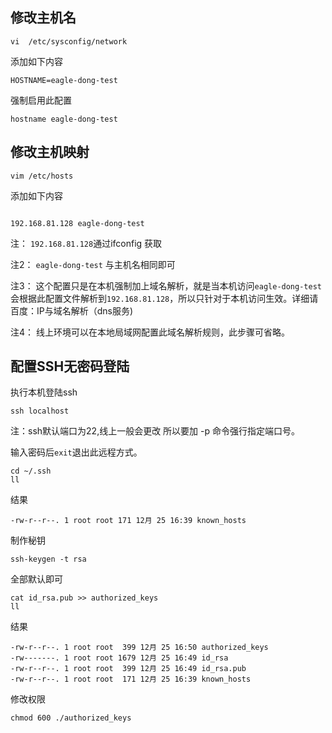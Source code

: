 ## 修改主机名
```
vi  /etc/sysconfig/network
```
添加如下内容
```
HOSTNAME=eagle-dong-test
```

强制启用此配置

```
hostname eagle-dong-test
```

## 修改主机映射

```
vim /etc/hosts
```
添加如下内容
```

192.168.81.128 eagle-dong-test
```

注： `192.168.81.128`通过ifconfig 获取

注2： `eagle-dong-test` 与主机名相同即可

注3： 这个配置只是在本机强制加上域名解析，就是当本机访问`eagle-dong-test`会根据此配置文件解析到`192.168.81.128`，所以只针对于本机访问生效。详细请百度：IP与域名解析（dns服务)

注4： 线上环境可以在本地局域网配置此域名解析规则，此步骤可省略。



## 配置SSH无密码登陆

执行本机登陆ssh
```
ssh localhost
```
注：ssh默认端口为22,线上一般会更改  所以要加 -p 命令强行指定端口号。

输入密码后`exit`退出此远程方式。

```
cd ~/.ssh
ll
```
结果

```
-rw-r--r--. 1 root root 171 12月 25 16:39 known_hosts
```
制作秘钥
```
ssh-keygen -t rsa
```
全部默认即可
```
cat id_rsa.pub >> authorized_keys
ll
```
结果
```
-rw-r--r--. 1 root root  399 12月 25 16:50 authorized_keys
-rw-------. 1 root root 1679 12月 25 16:49 id_rsa
-rw-r--r--. 1 root root  399 12月 25 16:49 id_rsa.pub
-rw-r--r--. 1 root root  171 12月 25 16:39 known_hosts

```
修改权限
```
chmod 600 ./authorized_keys
```
